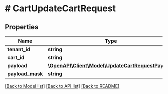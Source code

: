 # # CartUpdateCartRequest


## Properties 


Name | Type | Description | Notes
------------ | ------------- | ------------- | -------------
**tenant_id**| **string** |   | [optional]
**cart_id**| **string** |   | [optional]
**payload**| [**\OpenAPI\Client\Model\UpdateCartRequestPayload**](UpdateCartRequestPayload.md) |   | [optional]
**payload_mask**| **string** |   | [optional]


[[Back to Model list]](../../README.md#models) [[Back to API list]](../../README.md#endpoints) [[Back to README]](../../README.md)

